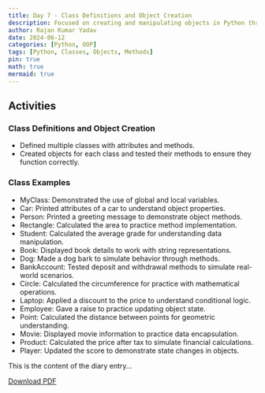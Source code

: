 ```yaml
---
title: Day 7 - Class Definitions and Object Creation
description: Focused on creating and manipulating objects in Python through class definitions and methods.
author: Rajan Kumar Yadav
date: 2024-06-12
categories: [Python, OOP]
tags: [Python, Classes, Objects, Methods]
pin: true
math: true
mermaid: true
---
```

## Activities

### Class Definitions and Object Creation

- Defined multiple classes with attributes and methods.
- Created objects for each class and tested their methods to ensure they function correctly.

### Class Examples

- MyClass: Demonstrated the use of global and local variables.
- Car: Printed attributes of a car to understand object properties.
- Person: Printed a greeting message to demonstrate object methods.
- Rectangle: Calculated the area to practice method implementation.
- Student: Calculated the average grade for understanding data manipulation.
- Book: Displayed book details to work with string representations.
- Dog: Made a dog bark to simulate behavior through methods.
- BankAccount: Tested deposit and withdrawal methods to simulate real-world scenarios.
- Circle: Calculated the circumference for practice with mathematical operations.
- Laptop: Applied a discount to the price to understand conditional logic.
- Employee: Gave a raise to practice updating object state.
- Point: Calculated the distance between points for geometric understanding.
- Movie: Displayed movie information to practice data encapsulation.
- Product: Calculated the price after tax to simulate financial calculations.
- Player: Updated the score to demonstrate state changes in objects.

This is the content of the diary entry...   

[Download PDF](/pdfs/2024-06-12-DAY7.pdf)
